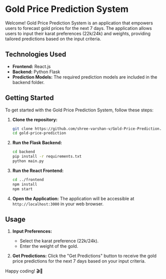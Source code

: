 # Gold Price Prediction System

Welcome! Gold Price Prediction System is an application that empowers users to forecast gold prices for the next 7 days. The application allows users to input their karat preferences (22k/24k) and weights, providing tailored predictions based on the input criteria.

## Technologies Used

- **Frontend:** React.js
- **Backend:** Python Flask
- **Prediction Models:** The required prediction models are included in the backend folder.

## Getting Started

To get started with the Gold Price Prediction System, follow these steps:

1. **Clone the repository:**
   ```bash
   git clone https://github.com/shree-varshan-v/Gold-Price-Prediction.git
   cd gold-price-prediction
   ```

2. **Run the Flask Backend:**
   ```bash
   cd backend
   pip install -r requirements.txt
   python main.py
   ```

3. **Run the React Frontend:**
   ```bash
   cd ../frontend
   npm install
   npm start
   ```

4. **Open the Application:**
   The application will be accessible at `http://localhost:3000` in your web browser.

## Usage

1. **Input Preferences:**
   - Select the karat preference (22k/24k).
   - Enter the weight of the gold.

2. **Get Predictions:**
   Click the "Get Predictions" button to receive the gold price predictions for the next 7 days based on your input criteria.

Happy coding! 🎬🚀